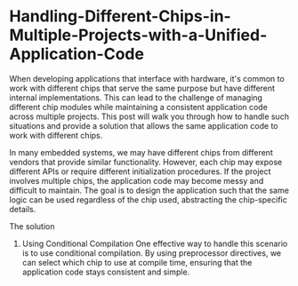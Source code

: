 # Handling-Different-Chips-in-Multiple-Projects-with-a-Unified-Application-Code


When developing applications that interface with hardware, it's common to work with different chips that serve the same purpose but have different internal implementations. This can lead to the challenge of managing different chip modules while maintaining a consistent application code across multiple projects. This post will walk you through how to handle such situations and provide a solution that allows the same application code to work with different chips.

In many embedded systems, we may have different chips from different vendors that provide similar functionality. However, each chip may expose different APIs or require different initialization procedures. If the project involves multiple chips, the application code may become messy and difficult to maintain. The goal is to design the application such that the same logic can be used regardless of the chip used, abstracting the chip-specific details.

The solution

1. Using Conditional Compilation
One effective way to handle this scenario is to use conditional compilation. By using preprocessor directives, we can select which chip to use at compile time, ensuring that the application code stays consistent and simple.

 
